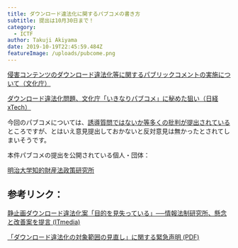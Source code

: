 ```yaml
---
title: ダウンロード違法化に関するパブコメの書き方
subtitle: 提出は10月30日まで！
category:
  - ICTF
author: Takuji Akiyama
date: 2019-10-19T22:45:59.484Z
featureImage: /uploads/pubcome.png
---
```

[侵害コンテンツのダウンロード違法化等に関するパブリックコメントの実施について（文化庁）](https://search.e-gov.go.jp/servlet/Public?CLASSNAME=PCMMSTDETAIL&id=185001067&Mode=0)

[ダウンロード違法化問題、文化庁「いきなりパブコメ」に秘めた狙い（日経xTech）](https://tech.nikkeibp.co.jp/atcl/nxt/column/18/00001/03033/)

今回のパブコメについては、[誘導質問ではないか等多くの批判が提出されている](https://togetter.com/li/1411549)ところですが、とはいえ意見提出しておかないと反対意見は無かったとされてしまいそうです。



本件パブコメの提出を公開されている個人・団体：

[明治大学知的財産法政策研究所](http://www.kisc.meiji.ac.jp/~ip/20190219seimei.html)

## 参考リンク：

[静止画ダウンロード違法化案「目的を見失っている」──情報法制研究所、懸念と改善案を提言 (ITmedia)](https://www.itmedia.co.jp/news/articles/1902/08/news139.html)

[「ダウンロード違法化の対象範囲の見直し」に関する緊急声明 (PDF)](http://www.kisc.meiji.ac.jp/~ip/_src/sc1464/20190219seimei.pdf)
